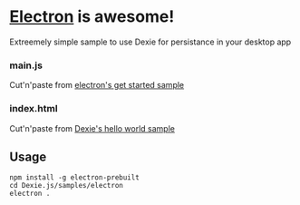 # [Electron](http://electron.atom.io) is awesome!

Extreemely simple sample to use Dexie for persistance in your desktop app

### main.js

Cut'n'paste from [electron's get started sample](https://github.com/electron/electron/blob/master/docs/tutorial/quick-start.md#write-your-first-electron-app)

### index.html

Cut'n'paste from [Dexie's hello world sample](https://github.com/dfahlander/Dexie.js/blob/master/README.md#hello-world)


## Usage
```
npm install -g electron-prebuilt
cd Dexie.js/samples/electron
electron .
```
